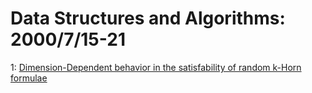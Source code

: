 # Data Structures and Algorithms: 2000/7/15-21  
1: [Dimension-Dependent behavior in the satisfability of random k-Horn  formulae](https://doi.org/10.48550/arXiv.cs/0007029)  